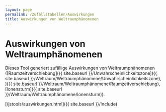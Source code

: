 ```yaml
---
layout: page
permalink: /Zufallstabellen/Auswirkungen
title: Auswirkungen von Weltraumphänomenen
---
```


# Auswirkungen von Weltraumphänomenen

Dieses Tool generiert zufällige Auswirkungen von Weltraumphänomenen ([Raumzeitverschiebung]({{ site.baseurl }}/Unwahrscheinlichkeitszone]({{ site.baseurl }}/Weltraum/Weltraumphänomene/Unwahrscheinlichkeitszone), )({{ site.baseurl }}/Weltraum/Weltraumphänomene/Raumzeitverschiebung), [Ionensturm]({{ site.baseurl }}/Weltraum/Weltraumphänomene/Ionensturm)).

[/jstools/auswirkungen.html]({{ site.baseurl }}/Include)
